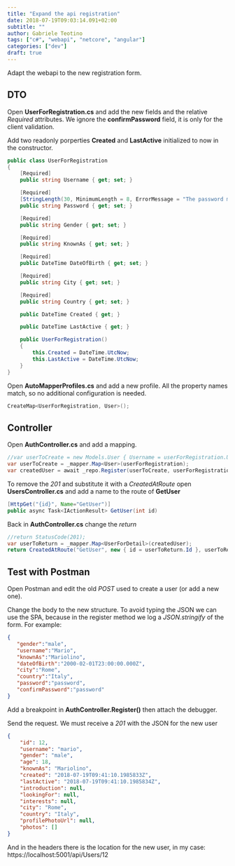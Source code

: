 ```yaml
---
title: "Expand the api registration"
date: 2018-07-19T09:03:14.091+02:00
subtitle: ""
author: Gabriele Teotino
tags: ["c#", "webapi", "netcore", "angular"]
categories: ["dev"]
draft: true
---
```


Adapt the webapi to the new registration form.

<!--more-->

## DTO

Open **UserForRegistration.cs** and add the new fields and the relative *Required* attributes. We ignore the **confirmPassword** field, it is only for the client validation.

Add two readonly porperties **Created** and **LastActive** initialized to now in the constructor.

```csharp
public class UserForRegistration
{
    [Required]
    public string Username { get; set; }

    [Required]
    [StringLength(30, MinimumLength = 8, ErrorMessage = "The password must be between 8 and 30 characters.")]
    public string Password { get; set; }

    [Required]
    public string Gender { get; set; }

    [Required]
    public string KnownAs { get; set; }

    [Required]
    public DateTime DateOfBirth { get; set; }

    [Required]
    public string City { get; set; }

    [Required]
    public string Country { get; set; }

    public DateTime Created { get; }

    public DateTime LastActive { get; }

    public UserForRegistration()
    {
        this.Created = DateTime.UtcNow;
        this.LastActive = DateTime.UtcNow;
    }
}
```

Open **AutoMapperProfiles.cs** and add a new profile. All the property names match, so no additional configuration is needed.

```csharp
CreateMap<UserForRegistration, User>();
```

## Controller

Open **AuthController.cs** and add a mapping.

```csharp
//var userToCreate = new Models.User { Username = userForRegistration.Username };
var userToCreate = _mapper.Map<User>(userForRegistration);
var createdUser = await _repo.Register(userToCreate, userForRegistration.Password);
```

To remove the *201* and substitute it with a *CreatedAtRoute* open **UsersController.cs** and add a name to the route of **GetUser**

```java
[HttpGet("{id}", Name="GetUser")]
public async Task<IActionResult> GetUser(int id)
```

Back in **AuthController.cs** change the *return*

```csharp
//return StatusCode(201);
var userToReturn = _mapper.Map<UserForDetail>(createdUser);
return CreatedAtRoute("GetUser", new { id = userToReturn.Id }, userToReturn);
```

## Test with Postman

Open Postman and edit the old *POST* used to create a user (or add a new one).

Change the body to the new structure. To avoid typing the JSON we can use the SPA, because in the register method we log a *JSON.stringify* of the form. For example:

```JSON
{
   "gender":"male",
   "username":"Mario",
   "knownAs":"Mariolino",
   "dateOfBirth":"2000-02-01T23:00:00.000Z",
   "city":"Rome",
   "country":"Italy",
   "password":"password",
   "confirmPassword":"password"
}
```

Add a breakpoint in **AuthController.Register()** then attach the debugger.

Send the request. We must receive a *201* with the JSON for the new user

```JSON
{
    "id": 12,
    "username": "mario",
    "gender": "male",
    "age": 18,
    "knownAs": "Mariolino",
    "created": "2018-07-19T09:41:10.1985833Z",
    "lastActive": "2018-07-19T09:41:10.1985834Z",
    "introduction": null,
    "lookingFor": null,
    "interests": null,
    "city": "Rome",
    "country": "Italy",
    "profilePhotoUrl": null,
    "photos": []
}
```

And in the headers there is the location for the new user, in my case: https://localhost:5001/api/Users/12
